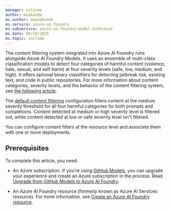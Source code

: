 ```yaml
---
manager: nitinme
author: msakande
ms.author: mopeakande
ms.service: azure-ai-foundry
ms.subservice: azure-ai-foundry-model-inference
ms.date: 08/29/2025
ms.topic: include
---
```


The content filtering system integrated into Azure AI Foundry runs alongside Azure AI Foundry Models. It uses an ensemble of multi-class classification models to detect four categories of harmful content (violence, hate, sexual, and self-harm) at four severity levels (safe, low, medium, and high). It offers optional binary classifiers for detecting jailbreak risk, existing text, and code in public repositories. For more information about content categories, severity levels, and the behavior of the content filtering system, see [the following article](../../concepts/content-filter.md).

The [default content filtering](../../concepts/default-safety-policies.md) configuration filters content at the medium severity threshold for all four harmful categories for both prompts and completions. Content detected at medium or high severity level is filtered out, while content detected at low or safe severity level isn't filtered.

You can configure content filters at the resource level and associate them with one or more deployments.

## Prerequisites

To complete this article, you need:

* An Azure subscription. If you're using [GitHub Models](https://docs.github.com/en/github-models/), you can upgrade your experience and create an Azure subscription in the process. Read [Upgrade from GitHub Models to Azure AI Foundry](../../how-to/quickstart-github-models.md).

* An Azure AI Foundry resource (formerly known as Azure AI Services resource). For more information, see [Create an Azure AI Foundry resource](../../how-to/quickstart-create-resources.md).
